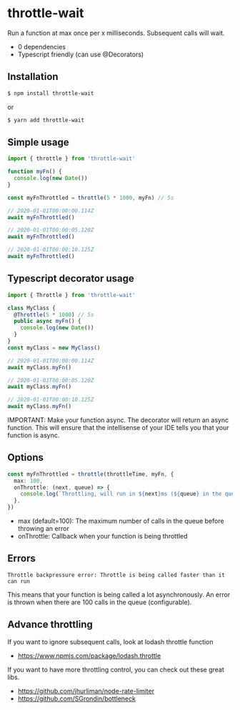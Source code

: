 # throttle-wait

Run a function at max once per x milliseconds. Subsequent calls will wait.

- 0 dependencies
- Typescript friendly (can use @Decorators)

## Installation

```bash
$ npm install throttle-wait
```

or

```bash
$ yarn add throttle-wait
```

## Simple usage

```typescript
import { throttle } from 'throttle-wait'

function myFn() {
  console.log(new Date())
}

const myFnThrottled = throttle(5 * 1000, myFn) // 5s

// 2020-01-01T00:00:00.114Z
await myFnThrottled()

// 2020-01-01T00:00:05.120Z
await myFnThrottled()

// 2020-01-01T00:00:10.125Z
await myFnThrottled()
```

## Typescript decorator usage

```typescript
import { Throttle } from 'throttle-wait'

class MyClass {
  @Throttle(5 * 1000) // 5s
  public async myFn() {
    console.log(new Date())
  }
}
const myClass = new MyClass()

// 2020-01-01T00:00:00.114Z
await myClass.myFn()

// 2020-01-01T00:00:05.120Z
await myClass.myFn()

// 2020-01-01T00:00:10.125Z
await myClass.myFn()
```

IMPORTANT: Make your function async. The decorator will return an async function. This will ensure that the intellisense of your IDE tells you that your function is async.

## Options

```typescript
const myFnThrottled = throttle(throttleTime, myFn, {
  max: 100,
  onThrottle: (next, queue) => {
    console.log(`Throttling, will run in ${next}ms (${queue} in the queue)`)
  },
})
```

- max (default=100): The maximum number of calls in the queue before throwing an error
- onThrottle: Callback when your function is being throttled

## Errors

`Throttle backpressure error: Throttle is being called faster than it can run`

This means that your function is being called a lot asynchronously. An error is thrown when there are 100 calls in the queue (configurable).

## Advance throttling

If you want to ignore subsequent calls, look at lodash throttle function

- https://www.npmjs.com/package/lodash.throttle

If you want to have more throttling control, you can check out these great libs.

- https://github.com/jhurliman/node-rate-limiter
- https://github.com/SGrondin/bottleneck
